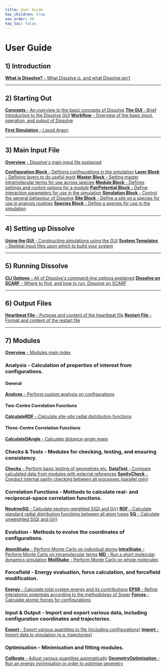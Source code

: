 ```yaml
---
title: User Guide
has_children: true
nav_order: 30
has_toc: false
---
```

# User Guide

## 1) Introduction

[**What is Dissolve?** - What Dissolve is, and what Dissolve isn't](overview.md)

* * *

## 2) Starting Out

[**Concepts** - An overview to the basic concepts of Dissolve](startingout/concepts.md)
[**The GUI** - Brief introduction to the Dissolve GUI](startingout/gui.md)
[**Workflow** - Overview of the basic input, operation, and output of Dissolve](startingout/workflow.md)

[**First Simulation** - Liquid Argon](../examples/argon/)

* * *

## 3) Main Input File

[**Overview** - Dissolve's main input file explained](inputfile/index.md)

[**Configuration Block** - Defining configurations in the simulation](inputfile/configuration.md)
[**Layer Block** - Defining layers to do useful work](inputfile/layer.md)
[**Master Block** - Setting master intramolecular terms for use across species](inputfile/master.md)
[**Module Block** - Defines settings and control options for a module](inputfile/module.md)
[**PairPotential Block** - Define interaction parameters for use in the simulation](inputfile/pairpotential.md)
[**Simulation Block** - Control the general behaviour of Dissolve](inputfile/simulation.md)
[**Site Block** - Define a site on a species for use in analysis routines](inputfile/site.md)
[**Species Block** - Define a species for use in the simulation](inputfile/species.md)

* * *

## 4) Setting up Dissolve

[**Using the GUI** - Constructing simulations using the GUI](setup/scratch.md)
[**System Templates** - Skeletal input files upon which to build your system](setup/templates.md)

* * *

## 5) Running Dissolve

[**CLI Options** - All of Dissolve's command-line options explained](run/cli.md)
[**Dissolve on SCARF** - Where to find, and how to run, Dissolve on SCARF](run/scarf.md)

* * *

## 6) Output Files

[**Heartbeat File** - Purpose and content of the heartbeat file](heartbeatfile.md)
[**Restart File** - Format and content of the restart file](restartfile.md)

* * *

## 7) Modules

[**Overview** - Modules main index](modules/index.md)

### Analysis - Calculation of properties of interest from configurations.

#### General
[**Analyse** - Perform custom analysis on configurations](modules/analyse/index.md)

#### Two-Centre Correlation Functions
[**CalculateRDF** - Calculate site-site radial distribution functions](modules/calculaterdf/index.md)

#### Three-Centre Correlation Functions
[**CalculateDAngle** - Calculate distance-angle maps](modules/calculatedangle/index.md)

### Checks & Tests - Modules for checking, testing, and ensuring consistency.

[**Checks** - Perform basic testing of geometries etc.](modules/checks/index.md)
[**DataTest** - Compare calculated data from modules with external references](modules/datatest/index.md)
[**SanityCheck** - Conduct internal sanity checking between all processes (parallel only)](modules/sanitycheck/index.md)

### Correlation Functions - Methods to calculate real- and reciprocal-space correlation functions.

[**NeutronSQ** - Calculate neutron-weighted S(Q) and G(r)](modules/neutronsq/index.md)
[**RDF** - Calculate standard radial distribution functions between all atom types](modules/rdf/index.md)
[**SQ** - Calculate unweighted S(Q) and G(r)](modules/sq/index.md)

### Evolution - Methods to evolve the coordinates of configurations.

[**AtomShake** - Perform Monte Carlo on individual atoms](modules/atomshake/index.md)
[**IntraShake** - Perform Monte Carlo on intramolecular terms](modules/intrashake/index.md)
[**MD** - Run a short molecular dynamics simulation](modules/md/index.md)
[**MolShake** - Perform Monte Carlo on whole molecules](modules/molshake/index.md)

### Forcefield - Energy evaluation, force calculation, and forcefield modification.

[**Energy** - Calculate total system energy and its contributions](modules/energy/index.md)
[**EPSR** - Refine interatomic potentials according to the methodology of Soper](modules/EPSR.md)
[**Forces** - Calculate atomic forces for configurations](modules/forces/index.md)

### Input & Output - Import and export various data, including configuration coordinates and trajectories.

[**Export** - Export various quantities to file (including configurations)](modules/export/index.md)
[**Import** - Import data to simulation (e.g. trajectories)](modules/import/index.md)

### Optimisation - Minimisation and fitting modules.

[**Calibrate** - Adjust various quantities automatically](modules/calibrate/index.md)
[**GeometryOptimisation** - Run an energy minimisation in order to optimise geometry](modules/geometryoptimisation/index.md)


